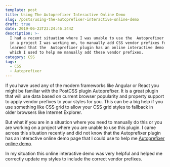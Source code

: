```yaml
---
template: post
title: Using The Autoprefixer Interactive Online Demo
slug: /posts/using-the-autoprefixer-interactive-online-demo
draft: true
date: 2019-06-23T23:24:46.344Z
description: >-
  I had a recent situation where I was unable to use the  Autoprefixer plugin,
  in a project I was working on, to manually add CSS vendor prefixes for me. I
  learned that the  Autoprefixer plugin has an online interactive demo page
  which I used to help me manually add these vendor prefixes.
category: CSS
tags:
  - CSS
  - Autoprefixer
---
```

If you have used any of the modern frameworks like Angular or React you might be familiar with the PostCSS plugin Autoprefixer. It is a great plugin that will use data based on current browser popularity and property support to apply vendor prefixes to your styles for you. This can be a big help if you use something like CSS grid to allow your CSS grid styles to fallback in older browsers like Internet Explorer.

But what if you are in a situation where you need to manually do this or you are working on a project where you are unable to use this plugin. I came across this situation recently and did not know that the Autoprefixer plugin has an interactive online demo page that I could use to help me [Autoprefixer online demo](https://autoprefixer.github.io/). 

In my situation this online interactive demo was very helpful and helped me correctly update my styles to include the correct vendor prefixes.

